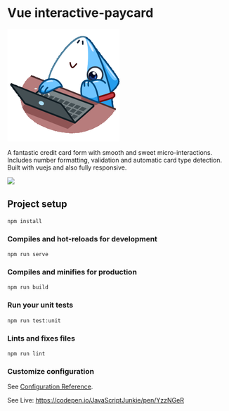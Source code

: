 # Vue interactive-paycard

![Screenshot 2](./public/assets/sticker.gif)

A fantastic credit card form with smooth and sweet micro-interactions. Includes number formatting, validation and automatic card type detection. Built with vuejs and also fully responsive.



![](demo.gif)


## Project setup
```
npm install
```

### Compiles and hot-reloads for development
```
npm run serve
```

### Compiles and minifies for production
```
npm run build
```

### Run your unit tests
```
npm run test:unit
```

### Lints and fixes files
```
npm run lint
```

### Customize configuration
See [Configuration Reference](https://cli.vuejs.org/config/).



See Live: https://codepen.io/JavaScriptJunkie/pen/YzzNGeR